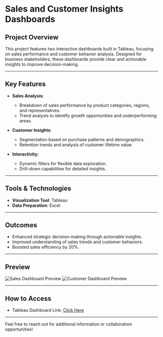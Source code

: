 # Sales and Customer Insights Dashboards

## Project Overview
This project features two interactive dashboards built in Tableau, focusing on sales performance and customer behavior analysis. Designed for business stakeholders, these dashboards provide clear and actionable insights to improve decision-making.

---

## Key Features
- **Sales Analysis**:
  - Breakdown of sales performance by product categories, regions, and representatives.
  - Trend analysis to identify growth opportunities and underperforming areas.

- **Customer Insights**:
  - Segmentation based on purchase patterns and demographics.
  - Retention trends and analysis of customer lifetime value.

- **Interactivity**:
  - Dynamic filters for flexible data exploration.
  - Drill-down capabilities for detailed insights.

---

## Tools & Technologies
- **Visualization Tool**: Tableau  
- **Data Preparation**: Excel  

---

## Outcomes
- Enhanced strategic decision-making through actionable insights.
- Improved understanding of sales trends and customer behaviors.
- Boosted sales efficiency by 20%.

---

## Preview
![Sales Dashboard Preview](path-to-sales-dashboard-image.png)
![Customer Dashboard Preview](path-to-customer-dashboard-image.png)

---

## How to Access
- Tableau Dashboard Link: [Click Here](#)

---

Feel free to reach out for additional information or collaboration opportunities!
